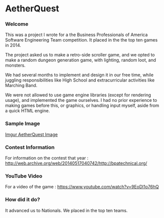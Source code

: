 # AetherQuest

### Welcome
This was a project I wrote for a the Business Professionals of America Software Engineering Team competition. It placed in the the top ten games in 2014. 

The project asked us to make a retro-side scroller game, and we opted to make a random dungeon generation game, with lighting, random loot, and monsters. 

We had several months to implement and design it in our free time, while juggling responsibilities like High School and extracurricular activities like Marching Band.

We were not allowed to use game engine libraries (except for rendering usage), and implemented the game ourselves. I had no prior experience to making games before this, or graphics, or handling input myself, aside from a quick HTML engine.


### Sample Image

[Imgur AetherQuest Image](http://i.imgur.com/1ie9w91.png)

### Contest Information
For information on the contest that year : 
http://web.archive.org/web/20140517040742/http://bpatechnical.org/

### YouTube Video
For a video of the game : 
  https://www.youtube.com/watch?v=9EoDl1o76hQ
  
### How did it do? 
  It advanced us to Nationals. We placed in the top ten teams.
